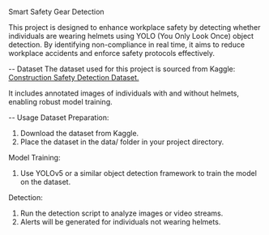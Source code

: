 Smart Safety Gear Detection

This project is designed to enhance workplace safety by detecting whether individuals are wearing helmets using YOLO (You Only Look Once) object detection. By identifying non-compliance in real time, it aims to reduce workplace accidents and enforce safety protocols effectively.

-- Dataset
The dataset used for this project is sourced from Kaggle:
[Construction Safety Detection Dataset.](https://www.kaggle.com/code/harinuu/construction-safety-detection)

It includes annotated images of individuals with and without helmets, enabling robust model training.

-- Usage
Dataset Preparation:

1. Download the dataset from Kaggle.
2. Place the dataset in the data/ folder in your project directory.
   
Model Training:

1. Use YOLOv5 or a similar object detection framework to train the model on the dataset.

Detection:

1. Run the detection script to analyze images or video streams.
2. Alerts will be generated for individuals not wearing helmets.
